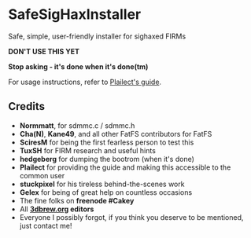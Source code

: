 # SafeSigHaxInstaller
Safe, simple, user-friendly installer for sighaxed FIRMs

**DON'T USE THIS YET**

**Stop asking - it's done when it's done(tm)**

For usage instructions, refer to [Plailect's guide](https://3ds.guide/).

## Credits
* **Normmatt**, for sdmmc.c / sdmmc.h
* **Cha(N)**, **Kane49**, and all other FatFS contributors for FatFS
* **SciresM** for being the first fearless person to test this
* **TuxSH** for FIRM research and useful hints
* **hedgeberg** for dumping the bootrom (when it's done)
* **Plailect** for providing the guide and making this accessible to the common user
* **stuckpixel** for his tireless behind-the-scenes work
* **Gelex** for being of great help on countless occasions
* The fine folks on **freenode #Cakey**
* All **[3dbrew.org](https://www.3dbrew.org/wiki/Main_Page) editors**
* Everyone I possibly forgot, if you think you deserve to be mentioned, just contact me!
